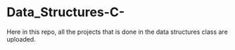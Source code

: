 # Data_Structures-C-
Here in this repo, all the projects that is done in the data structures class are uploaded.
